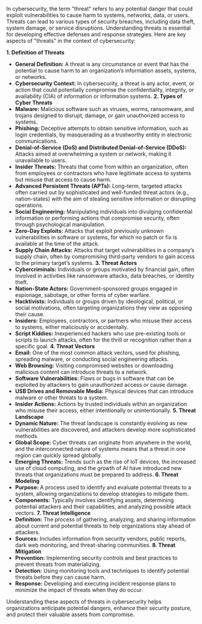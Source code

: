 
In cybersecurity, the term "threat" refers to any potential danger that could exploit vulnerabilities to cause harm to systems, networks, data, or users. Threats can lead to various types of security breaches, including data theft, system damage, or service disruptions. Understanding threats is essential for developing effective defenses and response strategies. Here are key aspects of "threats" in the context of cybersecurity:

<b> 1. Definition of Threats </b>
* **General Definition:** A threat is any circumstance or event that has the potential to cause harm to an organization’s information assets, systems, or networks.
* **Cybersecurity Context:** In cybersecurity, a threat is any actor, event, or action that could potentially compromise the confidentiality, integrity, or availability (CIA) of information or information systems.
<b> 2. Types of Cyber Threats </b>
* **Malware:** Malicious software such as viruses, worms, ransomware, and trojans designed to disrupt, damage, or gain unauthorized access to systems.
* **Phishing:** Deceptive attempts to obtain sensitive information, such as login credentials, by masquerading as a trustworthy entity in electronic communications.
* **Denial-of-Service (DoS) and Distributed Denial-of-Service (DDoS):** Attacks aimed at overwhelming a system or network, making it unavailable to users.
* **Insider Threats:** Threats that come from within an organization, often from employees or contractors who have legitimate access to systems but misuse that access to cause harm.
* **Advanced Persistent Threats (APTs):** Long-term, targeted attacks often carried out by sophisticated and well-funded threat actors (e.g., nation-states) with the aim of stealing sensitive information or disrupting operations.
* **Social Engineering:** Manipulating individuals into divulging confidential information or performing actions that compromise security, often through psychological manipulation.
* **Zero-Day Exploits:** Attacks that exploit previously unknown vulnerabilities in software or systems, for which no patch or fix is available at the time of the attack.
* **Supply Chain Attacks:** Attacks that target vulnerabilities in a company’s supply chain, often by compromising third-party vendors to gain access to the primary target’s systems.
<b> 3. Threat Actors </b>
* **Cybercriminals:** Individuals or groups motivated by financial gain, often involved in activities like ransomware attacks, data breaches, or identity theft.
* **Nation-State Actors:** Government-sponsored groups engaged in espionage, sabotage, or other forms of cyber warfare.
* **Hacktivists:** Individuals or groups driven by ideological, political, or social motivations, often targeting organizations they view as opposing their cause.
* **Insiders:** Employees, contractors, or partners who misuse their access to systems, either maliciously or accidentally.
* **Script Kiddies:** Inexperienced hackers who use pre-existing tools or scripts to launch attacks, often for the thrill or recognition rather than a specific goal.
<b> 4. Threat Vectors </b>
* **Email:** One of the most common attack vectors, used for phishing, spreading malware, or conducting social engineering attacks.
* **Web Browsing:** Visiting compromised websites or downloading malicious content can introduce threats to a network.
* **Software Vulnerabilities:** Flaws or bugs in software that can be exploited by attackers to gain unauthorized access or cause damage.
* **USB Drives and Removable Media:** Physical devices that can introduce malware or other threats to a system.
* **Insider Actions:** Actions by trusted individuals within an organization who misuse their access, either intentionally or unintentionally.
<b> 5. Threat Landscape </b>
* **Dynamic Nature:** The threat landscape is constantly evolving as new vulnerabilities are discovered, and attackers develop more sophisticated methods.
* **Global Scope:** Cyber threats can originate from anywhere in the world, and the interconnected nature of systems means that a threat in one region can quickly spread globally.
* **Emerging Threats:** Trends such as the rise of IoT devices, the increased use of cloud computing, and the growth of AI have introduced new threats that organizations must be prepared to address.
<b> 6. Threat Modeling </b>
* **Purpose:** A process used to identify and evaluate potential threats to a system, allowing organizations to develop strategies to mitigate them.
* **Components:** Typically involves identifying assets, determining potential attackers and their capabilities, and analyzing possible attack vectors.
<b> 7. Threat Intelligence </b>
* **Definition:** The process of gathering, analyzing, and sharing information about current and potential threats to help organizations stay ahead of attackers.
* **Sources:** Includes information from security vendors, public reports, dark web monitoring, and threat-sharing communities.
<b> 8. Threat Mitigation </b>
* **Prevention:** Implementing security controls and best practices to prevent threats from materializing.
* **Detection:** Using monitoring tools and techniques to identify potential threats before they can cause harm.
* **Response:** Developing and executing incident response plans to minimize the impact of threats when they do occur.
  
Understanding these aspects of threats in cybersecurity helps organizations anticipate potential dangers, enhance their security posture, and protect their valuable assets from compromise.
